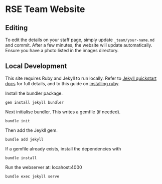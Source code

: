 # RSE Team Website

## Editing 
To edit the details on your staff page, simply update `_team/your-name.md` and commit. After a few minutes, the website will update automatically. Ensure you have a photo listed in the images directory.

## Local Development

This site requires Ruby and Jekyll to run locally. Refer to [Jekyll quickstart docs](https://jekyllrb.com/docs/) for full details, and to this guide on [installing ruby](https://www.ruby-lang.org/en/documentation/installation/).

Install the bundler package.

```
gem install jekyll bundler
```

Next initialise bundler. This writes a gemfile (if needed).

```
bundle init
```

Then add the Jeykll gem.

```
bundle add jekyll
```

If a gemfile already exists, install the dependencies with

```
bundle install
```

Run the webserver at: locahost:4000

```
bundle exec jekyll serve
```  
